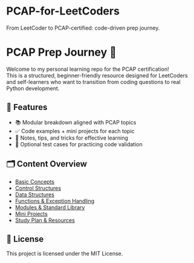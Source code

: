 # PCAP-for-LeetCoders
From LeetCoder to PCAP-certified: code-driven prep journey.
# PCAP Prep Journey 🐍

Welcome to my personal learning repo for the PCAP certification!  
This is a structured, beginner-friendly resource designed for LeetCoders and self-learners who want to transition from coding questions to real Python development.

## 📌 Features

- 📚 Modular breakdown aligned with PCAP topics
- ✅ Code examples + mini projects for each topic
- 🧠 Notes, tips, and tricks for effective learning
- 🧪 Optional test cases for practicing code validation

## 🗂️ Content Overview

- [Basic Concepts](./01_basic_concepts/)
- [Control Structures](./02_control_structures/)
- [Data Structures](./03_data_structures/)
- [Functions & Exception Handling](./04_functions_exceptions/)
- [Modules & Standard Library](./05_modules_stdlib/)
- [Mini Projects](./mini_projects/)
- [Study Plan & Resources](./resources/)

## 🔖 License

This project is licensed under the MIT License.
